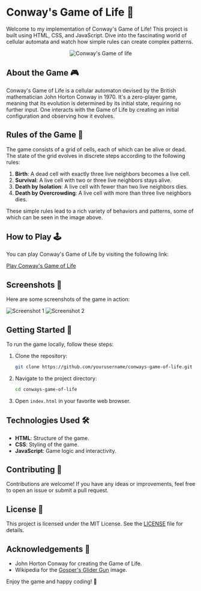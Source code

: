 # Conway's Game of Life 🌱

Welcome to my implementation of Conway's Game of Life! This project is built using HTML, CSS, and JavaScript. Dive into the fascinating world of cellular automata and watch how simple rules can create complex patterns.

<div align=center>
  <img src="https://upload.wikimedia.org/wikipedia/commons/e/e5/Gospers_glider_gun.gif" alt="Conway's Game of life">
</div>

## About the Game 🎮

Conway's Game of Life is a cellular automaton devised by the British mathematician John Horton Conway in 1970. It's a zero-player game, meaning that its evolution is determined by its initial state, requiring no further input. One interacts with the Game of Life by creating an initial configuration and observing how it evolves.

## Rules of the Game 📜

The game consists of a grid of cells, each of which can be alive or dead. The state of the grid evolves in discrete steps according to the following rules:

1. **Birth**: A dead cell with exactly three live neighbors becomes a live cell.
2. **Survival**: A live cell with two or three live neighbors stays alive.
3. **Death by Isolation**: A live cell with fewer than two live neighbors dies.
4. **Death by Overcrowding**: A live cell with more than three live neighbors dies.

These simple rules lead to a rich variety of behaviors and patterns, some of which can be seen in the image above.

## How to Play 🕹️

You can play Conway's Game of Life by visiting the following link:

[Play Conway's Game of Life](http://www.example.com)

## Screenshots 📸

Here are some screenshots of the game in action:

![Screenshot 1](https://via.placeholder.com/400x300)
![Screenshot 2](https://via.placeholder.com/400x300)

## Getting Started 🚀

To run the game locally, follow these steps:

1. Clone the repository:
    ```bash
    git clone https://github.com/yourusername/conways-game-of-life.git
    ```
2. Navigate to the project directory:
    ```bash
    cd conways-game-of-life
    ```
3. Open `index.html` in your favorite web browser.

## Technologies Used 🛠️

- **HTML**: Structure of the game.
- **CSS**: Styling of the game.
- **JavaScript**: Game logic and interactivity.

## Contributing 🤝

Contributions are welcome! If you have any ideas or improvements, feel free to open an issue or submit a pull request.

## License 📄

This project is licensed under the MIT License. See the [LICENSE](LICENSE) file for details.

## Acknowledgements 🙏

- John Horton Conway for creating the Game of Life.
- Wikipedia for the [Gosper's Glider Gun](https://en.wikipedia.org/wiki/File:Gospers_glider_gun.gif) image.

Enjoy the game and happy coding! 🎉
